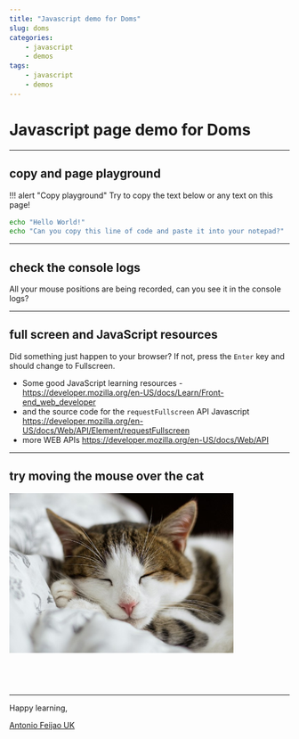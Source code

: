 ```yaml
---
title: "Javascript demo for Doms"
slug: doms
categories:
    - javascript
    - demos
tags:
    - javascript
    - demos
---
```


# Javascript page demo for Doms

---

## copy and page playground

!!! alert "Copy playground"
    Try to copy the text below or any text on this page! 

```bash
echo "Hello World!"
echo "Can you copy this line of code and paste it into your notepad?"
```

---

## check the console logs

All your mouse positions are being recorded, can you see it in the console logs?

---

## full screen and JavaScript resources

<div id="main_frame"></div>

Did something just happen to your browser? If not, press the `Enter` key and should change to Fullscreen.

* Some good JavaScript learning resources - <https://developer.mozilla.org/en-US/docs/Learn/Front-end_web_developer>
* and the source code for the `requestFullscreen` API Javascript <https://developer.mozilla.org/en-US/docs/Web/API/Element/requestFullscreen>
* more WEB APIs <https://developer.mozilla.org/en-US/docs/Web/API>

---

## try moving the mouse over the cat

<div>
    <img id="image" src="/assets/images/alexandru-zdrobau-_STvosrG-pw-unsplash-small.jpg" alt="Don' wake up the cat!" width="80%" height="80%">
</div>

<div id="cat_alert"; style="display:hidden; color:transparent";>
    <h2>Move your mouse away from the cat!</h2>
</div>

<script src="/assets/js/demo-for-doms.js"></script>

---

Happy learning,

[Antonio Feijao UK](https://www.antoniofeijao.com/)
